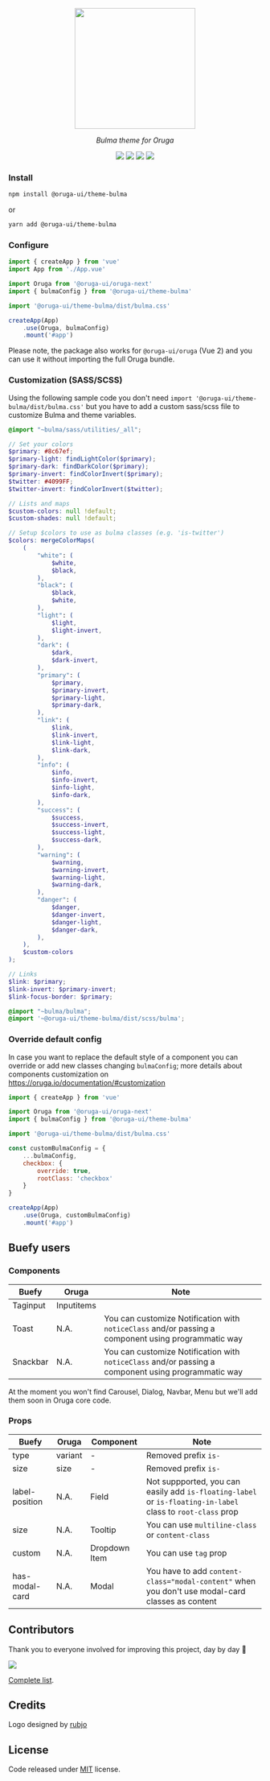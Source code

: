 <p align="center">
    <img width="240" src="https://raw.githubusercontent.com/oruga-ui/theme-bulma/master/public/logo.svg" />
</p>

<p align="center">
  <i>Bulma theme for Oruga</i>
</p>

<p align="center">
    <a href="https://www.npmjs.com/package/@oruga-ui/theme-bulma"><img src="https://img.shields.io/npm/v/@oruga-ui/theme-bulma.svg?logo=npm" /><a>
    <a href="https://www.npmjs.com/package/@oruga-ui/theme-bulma"><img src="https://img.shields.io/npm/dt/@oruga-ui/theme-bulma.svg" /></a>
    <a href="https://discord.gg/RuKuBYN"><img src="https://img.shields.io/badge/chat-on%20discord-7289DA.svg?logo=discord" /></a>
    <a href="https://ko-fi.com/orugaui"><img src="https://img.shields.io/badge/donate-support%20us-00AA00.svg?logo=ko-fi" /></a>
</p>

### Install

```sh
npm install @oruga-ui/theme-bulma
```

or

```sh
yarn add @oruga-ui/theme-bulma
```

### Configure

```js
import { createApp } from 'vue'
import App from './App.vue'

import Oruga from '@oruga-ui/oruga-next'
import { bulmaConfig } from '@oruga-ui/theme-bulma'

import '@oruga-ui/theme-bulma/dist/bulma.css'

createApp(App)
    .use(Oruga, bulmaConfig)
    .mount('#app')
```
Please note, the package also works for `@oruga-ui/oruga` (Vue 2) and you can use it without importing the full Oruga bundle.

### Customization (SASS/SCSS)

Using the following sample code you don't need `import '@oruga-ui/theme-bulma/dist/bulma.css'` but you have to add a custom sass/scss file to customize Bulma and theme variables.

```scss
@import "~bulma/sass/utilities/_all";

// Set your colors
$primary: #8c67ef;
$primary-light: findLightColor($primary);
$primary-dark: findDarkColor($primary);
$primary-invert: findColorInvert($primary);
$twitter: #4099FF;
$twitter-invert: findColorInvert($twitter);

// Lists and maps
$custom-colors: null !default;
$custom-shades: null !default;

// Setup $colors to use as bulma classes (e.g. 'is-twitter')
$colors: mergeColorMaps(
    (
        "white": (
            $white,
            $black,
        ),
        "black": (
            $black,
            $white,
        ),
        "light": (
            $light,
            $light-invert,
        ),
        "dark": (
            $dark,
            $dark-invert,
        ),
        "primary": (
            $primary,
            $primary-invert,
            $primary-light,
            $primary-dark,
        ),
        "link": (
            $link,
            $link-invert,
            $link-light,
            $link-dark,
        ),
        "info": (
            $info,
            $info-invert,
            $info-light,
            $info-dark,
        ),
        "success": (
            $success,
            $success-invert,
            $success-light,
            $success-dark,
        ),
        "warning": (
            $warning,
            $warning-invert,
            $warning-light,
            $warning-dark,
        ),
        "danger": (
            $danger,
            $danger-invert,
            $danger-light,
            $danger-dark,
        ),
    ),
    $custom-colors
);

// Links
$link: $primary;
$link-invert: $primary-invert;
$link-focus-border: $primary;

@import "~bulma/bulma";
@import '~@oruga-ui/theme-bulma/dist/scss/bulma';
```

### Override default config

In case you want to replace the default style of a component you can override or add new classes changing ``bulmaConfig``; more details about components customization on https://oruga.io/documentation/#customization

```js
import { createApp } from 'vue'

import Oruga from '@oruga-ui/oruga-next'
import { bulmaConfig } from '@oruga-ui/theme-bulma'

import '@oruga-ui/theme-bulma/dist/bulma.css'

const customBulmaConfig = {
    ...bulmaConfig,
    checkbox: {
        override: true,
        rootClass: 'checkbox'
    }
}

createApp(App)
    .use(Oruga, customBulmaConfig)
    .mount('#app')
```


## Buefy users

### Components

| Buefy       | Oruga      | Note 
| ----------- | ---------- | ----------------
| Taginput    | Inputitems |
| Toast       | N.A.       | You can customize Notification with `noticeClass` and/or passing a component using programmatic way
| Snackbar    | N.A.       | You can customize Notification with `noticeClass` and/or passing a component using programmatic way

At the moment you won't find Carousel, Dialog, Navbar, Menu but we'll add them soon in Oruga core code.

### Props

| Buefy           | Oruga      | Component      | Note 
| --------------- | ---------- | -------------- | --------------------
| type            | variant    |     -          | Removed prefix `is-`
| size            | size       |     -          | Removed prefix `is-`
| label-position  | N.A.       | Field          | Not suppported, you can easily add `is-floating-label` or `is-floating-in-label` class to ``root-class`` prop
| size            | N.A.       | Tooltip        | You can use `multiline-class` or `content-class`
| custom          | N.A.       | Dropdown Item  | You can use ``tag`` prop
| has-modal-card  | N.A.       | Modal          | You have to add `content-class="modal-content"` when you don't use modal-card classes as content


## Contributors
Thank you to everyone involved for improving this project, day by day 💚

<a href="https://github.com/oruga-ui/theme-bulma">
  <img
  src="https://contrib.rocks/image?repo=oruga-ui/theme-bulma"
  />
</a>

[Complete list](CONTRIBUTORS.md).

## Credits

Logo designed by [rubjo](https://github.com/rubjo)

## License

Code released under [MIT](https://github.com/oruga-ui/theme-bulma/blob/master/LICENSE) license.
